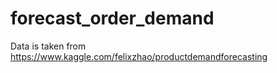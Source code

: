 # forecast_order_demand
Data is taken from https://www.kaggle.com/felixzhao/productdemandforecasting
